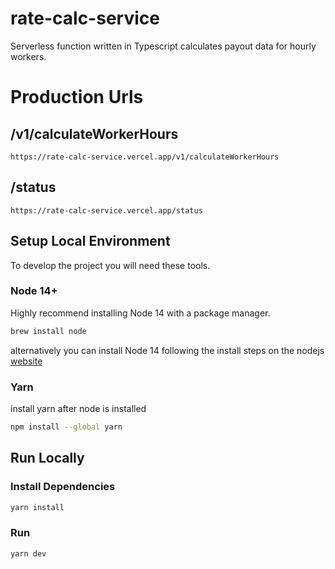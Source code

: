 # rate-calc-service

Serverless function written in Typescript calculates payout data for hourly workers.

# Production Urls

## /v1/calculateWorkerHours

```
https://rate-calc-service.vercel.app/v1/calculateWorkerHours
```

## /status

```
https://rate-calc-service.vercel.app/status
```

## Setup Local Environment

To develop the project you will need these tools.

### Node 14+

Highly recommend installing Node 14 with a package manager. 
```bash
brew install node
```
alternatively you can install Node 14 following the install steps on the nodejs [website](https://nodejs.org/en/download/)

### Yarn

install yarn after node is installed

```bash
npm install --global yarn
```

## Run Locally

### Install Dependencies

```bash
yarn install
```

### Run

```bash
yarn dev
```
